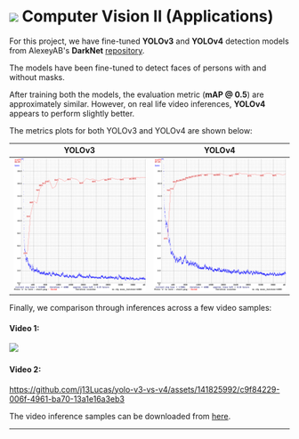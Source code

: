 # <img src = "https://opencv.org/wp-content/uploads/2021/06/OpenCV_logo_black_.png">  Computer Vision II (Applications)

For this project, we have fine-tuned **YOLOv3** and **YOLOv4** detection models from  AlexeyAB's **DarkNet** [repository](https://github.com/AlexeyAB/darknet ).

The models have been fine-tuned to detect faces of persons with and without masks.

After training both the models, the evaluation metric (**mAP @ 0.5**) are approximately similar. However, on real life video inferences, **YOLOv4** appears to perform slightly better.



The metrics plots for both YOLOv3 and YOLOv4 are shown below:

| **YOLOv3** | **YOLOv4** |
| ---------|----------|
| ![](./YOLOv3/map_yolov3.png?raw=true)    | ![](./YOLOv4/map_yolov4.png?raw=true) |



Finally, we comparison through inferences across a few video samples:

#### Video 1:

![](./visuals/yolo_v3_v4_video_1.gif?raw=true)



#### Video 2:



https://github.com/j13Lucas/yolo-v3-vs-v4/assets/141825992/c9f84229-006f-4961-ba70-13a1e16a3eb3



The video inference samples can be downloaded from [here](https://www.dropbox.com/s/o2nupjhbmym2q7n/yolo_v3_v4_video_inferences.zip?dl=1).

---
